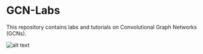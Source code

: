 # GCN-Labs
This repository contains labs and tutorials on Convolutional Graph Networks (GCNs).

![alt text](https://tkipf.github.io/graph-convolutional-networks/images/gcn_web.png](https://pic4.zhimg.com/v2-dd9de3af36d661f3d68853cca6ada193_1200x500.jpg)https://pic4.zhimg.com/v2-dd9de3af36d661f3d68853cca6ada193_1200x500.jpg "gcn")
